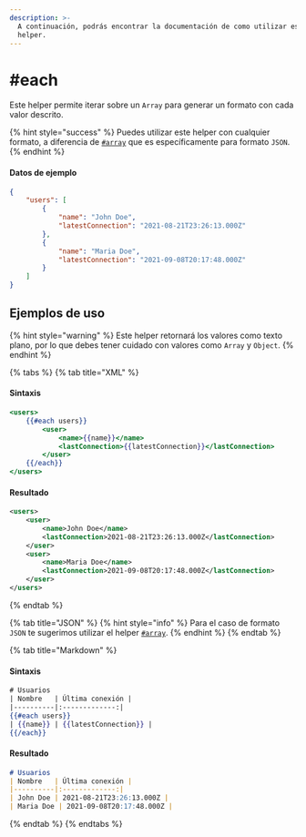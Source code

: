 ```yaml
---
description: >-
  A continuación, podrás encontrar la documentación de como utilizar este
  helper.
---
```


# #each

Este helper permite iterar sobre un `Array` para generar un formato con cada valor descrito.

{% hint style="success" %}
Puedes utilizar este helper con cualquier formato, a diferencia de [`#array`](array.md) que es específicamente para formato `JSON`.
{% endhint %}

#### Datos de ejemplo

```json
{
    "users": [
        {
            "name": "John Doe",
            "latestConnection": "2021-08-21T23:26:13.000Z"
        },
        {
            "name": "Maria Doe",
            "latestConnection": "2021-09-08T20:17:48.000Z"
        }
    ]
}
```

## Ejemplos de uso

{% hint style="warning" %}
Este helper retornará los valores como texto plano, por lo que debes tener cuidado con valores como `Array` y `Object`.
{% endhint %}

{% tabs %}
{% tab title="XML" %}
#### Sintaxis

```handlebars
<users>
    {{#each users}}
        <user>
            <name>{{name}}</name>
            <lastConnection>{{latestConnection}}</lastConnection>
        </user>
    {{/each}}
</users>
```

#### Resultado

```xml
<users>
    <user>
        <name>John Doe</name>
        <lastConnection>2021-08-21T23:26:13.000Z</lastConnection>
    </user>
    <user>
        <name>Maria Doe</name>
        <lastConnection>2021-09-08T20:17:48.000Z</lastConnection>
    </user>
</users>
```
{% endtab %}

{% tab title="JSON" %}
{% hint style="info" %}
Para el caso de formato `JSON` te sugerimos utilizar el helper [`#array`](array.md).
{% endhint %}
{% endtab %}

{% tab title="Markdown" %}
#### Sintaxis

```handlebars
# Usuarios
| Nombre   | Última conexión |
|----------|:-------------:|
{{#each users}}
| {{name}} | {{latestConnection}} |
{{/each}}
```

#### Resultado

```markdown
# Usuarios
| Nombre   | Última conexión |
|----------|:-------------:|
| John Doe | 2021-08-21T23:26:13.000Z |
| Maria Doe | 2021-09-08T20:17:48.000Z |

```
{% endtab %}
{% endtabs %}
